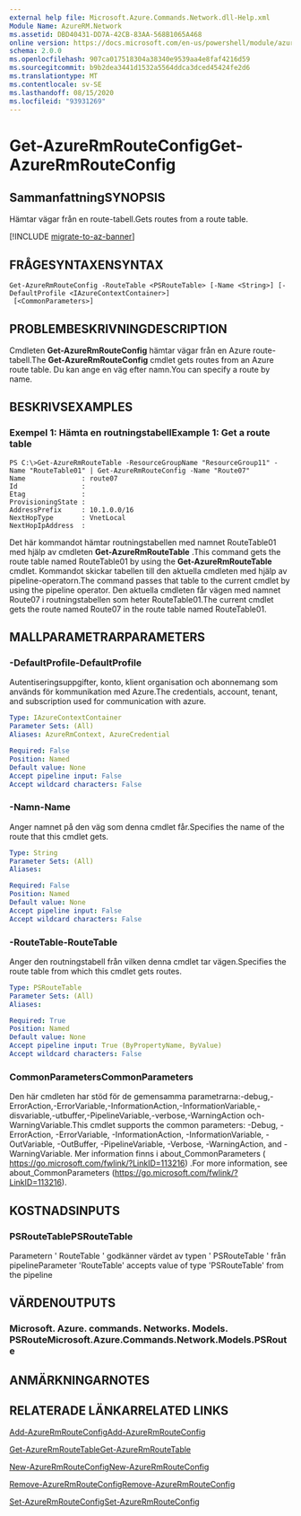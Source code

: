 ```yaml
---
external help file: Microsoft.Azure.Commands.Network.dll-Help.xml
Module Name: AzureRM.Network
ms.assetid: DBD40431-DD7A-42CB-83AA-568B1065A468
online version: https://docs.microsoft.com/en-us/powershell/module/azurerm.network/get-azurermrouteconfig
schema: 2.0.0
ms.openlocfilehash: 907ca017518304a38340e9539aa4e8faf4216d59
ms.sourcegitcommit: b9b2dea3441d1532a5564ddca3dced45424fe2d6
ms.translationtype: MT
ms.contentlocale: sv-SE
ms.lasthandoff: 08/15/2020
ms.locfileid: "93931269"
---
```

# <span data-ttu-id="c8155-101">Get-AzureRmRouteConfig</span><span class="sxs-lookup"><span data-stu-id="c8155-101">Get-AzureRmRouteConfig</span></span>

## <span data-ttu-id="c8155-102">Sammanfattning</span><span class="sxs-lookup"><span data-stu-id="c8155-102">SYNOPSIS</span></span>
<span data-ttu-id="c8155-103">Hämtar vägar från en route-tabell.</span><span class="sxs-lookup"><span data-stu-id="c8155-103">Gets routes from a route table.</span></span>

[!INCLUDE [migrate-to-az-banner](../../includes/migrate-to-az-banner.md)]

## <span data-ttu-id="c8155-104">FRÅGESYNTAXEN</span><span class="sxs-lookup"><span data-stu-id="c8155-104">SYNTAX</span></span>

```
Get-AzureRmRouteConfig -RouteTable <PSRouteTable> [-Name <String>] [-DefaultProfile <IAzureContextContainer>]
 [<CommonParameters>]
```

## <span data-ttu-id="c8155-105">PROBLEMBESKRIVNING</span><span class="sxs-lookup"><span data-stu-id="c8155-105">DESCRIPTION</span></span>
<span data-ttu-id="c8155-106">Cmdleten **Get-AzureRmRouteConfig** hämtar vägar från en Azure route-tabell.</span><span class="sxs-lookup"><span data-stu-id="c8155-106">The **Get-AzureRmRouteConfig** cmdlet gets routes from an Azure route table.</span></span>
<span data-ttu-id="c8155-107">Du kan ange en väg efter namn.</span><span class="sxs-lookup"><span data-stu-id="c8155-107">You can specify a route by name.</span></span>

## <span data-ttu-id="c8155-108">BESKRIVS</span><span class="sxs-lookup"><span data-stu-id="c8155-108">EXAMPLES</span></span>

### <span data-ttu-id="c8155-109">Exempel 1: Hämta en routningstabell</span><span class="sxs-lookup"><span data-stu-id="c8155-109">Example 1: Get a route table</span></span>
```
PS C:\>Get-AzureRmRouteTable -ResourceGroupName "ResourceGroup11" -Name "RouteTable01" | Get-AzureRmRouteConfig -Name "Route07"
Name              : route07
Id                : 
Etag              : 
ProvisioningState : 
AddressPrefix     : 10.1.0.0/16
NextHopType       : VnetLocal
NextHopIpAddress  :
```

<span data-ttu-id="c8155-110">Det här kommandot hämtar routningstabellen med namnet RouteTable01 med hjälp av cmdleten **Get-AzureRmRouteTable** .</span><span class="sxs-lookup"><span data-stu-id="c8155-110">This command gets the route table named RouteTable01 by using the **Get-AzureRmRouteTable** cmdlet.</span></span>
<span data-ttu-id="c8155-111">Kommandot skickar tabellen till den aktuella cmdleten med hjälp av pipeline-operatorn.</span><span class="sxs-lookup"><span data-stu-id="c8155-111">The command passes that table to the current cmdlet by using the pipeline operator.</span></span>
<span data-ttu-id="c8155-112">Den aktuella cmdleten får vägen med namnet Route07 i routningstabellen som heter RouteTable01.</span><span class="sxs-lookup"><span data-stu-id="c8155-112">The current cmdlet gets the route named Route07 in the route table named RouteTable01.</span></span>

## <span data-ttu-id="c8155-113">MALLPARAMETRAR</span><span class="sxs-lookup"><span data-stu-id="c8155-113">PARAMETERS</span></span>

### <span data-ttu-id="c8155-114">-DefaultProfile</span><span class="sxs-lookup"><span data-stu-id="c8155-114">-DefaultProfile</span></span>
<span data-ttu-id="c8155-115">Autentiseringsuppgifter, konto, klient organisation och abonnemang som används för kommunikation med Azure.</span><span class="sxs-lookup"><span data-stu-id="c8155-115">The credentials, account, tenant, and subscription used for communication with azure.</span></span>

```yaml
Type: IAzureContextContainer
Parameter Sets: (All)
Aliases: AzureRmContext, AzureCredential

Required: False
Position: Named
Default value: None
Accept pipeline input: False
Accept wildcard characters: False
```

### <span data-ttu-id="c8155-116">-Namn</span><span class="sxs-lookup"><span data-stu-id="c8155-116">-Name</span></span>
<span data-ttu-id="c8155-117">Anger namnet på den väg som denna cmdlet får.</span><span class="sxs-lookup"><span data-stu-id="c8155-117">Specifies the name of the route that this cmdlet gets.</span></span>

```yaml
Type: String
Parameter Sets: (All)
Aliases: 

Required: False
Position: Named
Default value: None
Accept pipeline input: False
Accept wildcard characters: False
```

### <span data-ttu-id="c8155-118">-RouteTable</span><span class="sxs-lookup"><span data-stu-id="c8155-118">-RouteTable</span></span>
<span data-ttu-id="c8155-119">Anger den routningstabell från vilken denna cmdlet tar vägen.</span><span class="sxs-lookup"><span data-stu-id="c8155-119">Specifies the route table from which this cmdlet gets routes.</span></span>

```yaml
Type: PSRouteTable
Parameter Sets: (All)
Aliases: 

Required: True
Position: Named
Default value: None
Accept pipeline input: True (ByPropertyName, ByValue)
Accept wildcard characters: False
```

### <span data-ttu-id="c8155-120">CommonParameters</span><span class="sxs-lookup"><span data-stu-id="c8155-120">CommonParameters</span></span>
<span data-ttu-id="c8155-121">Den här cmdleten har stöd för de gemensamma parametrarna:-debug,-ErrorAction,-ErrorVariable,-InformationAction,-InformationVariable,-disvariable,-utbuffer,-PipelineVariable,-verbose,-WarningAction och-WarningVariable.</span><span class="sxs-lookup"><span data-stu-id="c8155-121">This cmdlet supports the common parameters: -Debug, -ErrorAction, -ErrorVariable, -InformationAction, -InformationVariable, -OutVariable, -OutBuffer, -PipelineVariable, -Verbose, -WarningAction, and -WarningVariable.</span></span> <span data-ttu-id="c8155-122">Mer information finns i about_CommonParameters ( https://go.microsoft.com/fwlink/?LinkID=113216) .</span><span class="sxs-lookup"><span data-stu-id="c8155-122">For more information, see about_CommonParameters (https://go.microsoft.com/fwlink/?LinkID=113216).</span></span>

## <span data-ttu-id="c8155-123">KOSTNADS</span><span class="sxs-lookup"><span data-stu-id="c8155-123">INPUTS</span></span>

### <span data-ttu-id="c8155-124">PSRouteTable</span><span class="sxs-lookup"><span data-stu-id="c8155-124">PSRouteTable</span></span>
<span data-ttu-id="c8155-125">Parametern ' RouteTable ' godkänner värdet av typen ' PSRouteTable ' från pipeline</span><span class="sxs-lookup"><span data-stu-id="c8155-125">Parameter 'RouteTable' accepts value of type 'PSRouteTable' from the pipeline</span></span>

## <span data-ttu-id="c8155-126">VÄRDEN</span><span class="sxs-lookup"><span data-stu-id="c8155-126">OUTPUTS</span></span>

### <span data-ttu-id="c8155-127">Microsoft. Azure. commands. Networks. Models. PSRoute</span><span class="sxs-lookup"><span data-stu-id="c8155-127">Microsoft.Azure.Commands.Network.Models.PSRoute</span></span>

## <span data-ttu-id="c8155-128">ANMÄRKNINGAR</span><span class="sxs-lookup"><span data-stu-id="c8155-128">NOTES</span></span>

## <span data-ttu-id="c8155-129">RELATERADE LÄNKAR</span><span class="sxs-lookup"><span data-stu-id="c8155-129">RELATED LINKS</span></span>

[<span data-ttu-id="c8155-130">Add-AzureRmRouteConfig</span><span class="sxs-lookup"><span data-stu-id="c8155-130">Add-AzureRmRouteConfig</span></span>](./Add-AzureRmRouteConfig.md)

[<span data-ttu-id="c8155-131">Get-AzureRmRouteTable</span><span class="sxs-lookup"><span data-stu-id="c8155-131">Get-AzureRmRouteTable</span></span>](./Get-AzureRmRouteTable.md)

[<span data-ttu-id="c8155-132">New-AzureRmRouteConfig</span><span class="sxs-lookup"><span data-stu-id="c8155-132">New-AzureRmRouteConfig</span></span>](./New-AzureRmRouteConfig.md)

[<span data-ttu-id="c8155-133">Remove-AzureRmRouteConfig</span><span class="sxs-lookup"><span data-stu-id="c8155-133">Remove-AzureRmRouteConfig</span></span>](./Remove-AzureRmRouteConfig.md)

[<span data-ttu-id="c8155-134">Set-AzureRmRouteConfig</span><span class="sxs-lookup"><span data-stu-id="c8155-134">Set-AzureRmRouteConfig</span></span>](./Set-AzureRmRouteConfig.md)


